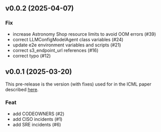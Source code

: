 ## v0.0.2 (2025-04-07)

### Fix

- increase Astronomy Shop resource limits to avoid OOM errors (#39)
- correct LLMConfigModelAgent class variables (#24)
- update e2e environment variables and scripts (#21)
- correct s3_endpoint_url references (#16)
- correct typo (#12)

## v0.0.1 (2025-03-20)

This pre-release is the version (with fixes) used for in the ICML paper described [here](https://github.com/IBM/ITBench).

### Feat

- add CODEOWNERS (#2)
- add CISO incidents (#1)
- add SRE incidents (#6)
